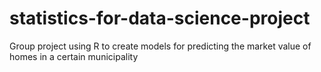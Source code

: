 # statistics-for-data-science-project
Group project using R to create models for predicting the market value of homes in a certain municipality
